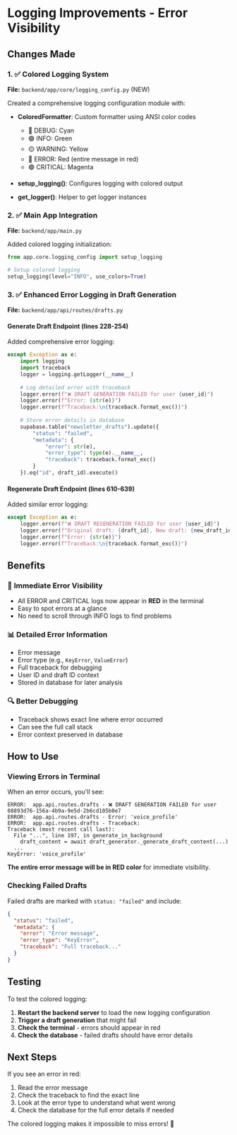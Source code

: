 # Logging Improvements - Error Visibility

## Changes Made

### 1. ✅ **Colored Logging System**
**File:** `backend/app/core/logging_config.py` (NEW)

Created a comprehensive logging configuration module with:
- **ColoredFormatter**: Custom formatter using ANSI color codes
  - 🔵 DEBUG: Cyan
  - 🟢 INFO: Green
  - 🟡 WARNING: Yellow
  - 🔴 ERROR: Red (entire message in red)
  - 🟣 CRITICAL: Magenta

- **setup_logging()**: Configures logging with colored output
- **get_logger()**: Helper to get logger instances

### 2. ✅ **Main App Integration**
**File:** `backend/app/main.py`

Added colored logging initialization:
```python
from app.core.logging_config import setup_logging

# Setup colored logging
setup_logging(level="INFO", use_colors=True)
```

### 3. ✅ **Enhanced Error Logging in Draft Generation**
**File:** `backend/app/api/routes/drafts.py`

#### Generate Draft Endpoint (lines 228-254)
Added comprehensive error logging:
```python
except Exception as e:
    import logging
    import traceback
    logger = logging.getLogger(__name__)
    
    # Log detailed error with traceback
    logger.error(f"❌ DRAFT GENERATION FAILED for user {user_id}")
    logger.error(f"Error: {str(e)}")
    logger.error(f"Traceback:\n{traceback.format_exc()}")
    
    # Store error details in database
    supabase.table("newsletter_drafts").update({
        "status": "failed",
        "metadata": {
            "error": str(e),
            "error_type": type(e).__name__,
            "traceback": traceback.format_exc()
        }
    }).eq("id", draft_id).execute()
```

#### Regenerate Draft Endpoint (lines 610-639)
Added similar error logging:
```python
except Exception as e:
    logger.error(f"❌ DRAFT REGENERATION FAILED for user {user_id}")
    logger.error(f"Original draft: {draft_id}, New draft: {new_draft_id}")
    logger.error(f"Error: {str(e)}")
    logger.error(f"Traceback:\n{traceback.format_exc()}")
```

## Benefits

### 🎯 **Immediate Error Visibility**
- All ERROR and CRITICAL logs now appear in **RED** in the terminal
- Easy to spot errors at a glance
- No need to scroll through INFO logs to find problems

### 📊 **Detailed Error Information**
- Error message
- Error type (e.g., `KeyError`, `ValueError`)
- Full traceback for debugging
- User ID and draft ID context
- Stored in database for later analysis

### 🔍 **Better Debugging**
- Traceback shows exact line where error occurred
- Can see the full call stack
- Error context preserved in database

## How to Use

### Viewing Errors in Terminal
When an error occurs, you'll see:
```
ERROR:	app.api.routes.drafts - ❌ DRAFT GENERATION FAILED for user 08893d76-156a-4b9a-9e5d-2b6cd105b0e7
ERROR:	app.api.routes.drafts - Error: 'voice_profile'
ERROR:	app.api.routes.drafts - Traceback:
Traceback (most recent call last):
  File "...", line 197, in generate_in_background
    draft_content = await draft_generator._generate_draft_content(...)
  ...
KeyError: 'voice_profile'
```

**The entire error message will be in RED color** for immediate visibility.

### Checking Failed Drafts
Failed drafts are marked with `status: "failed"` and include:
```json
{
  "status": "failed",
  "metadata": {
    "error": "Error message",
    "error_type": "KeyError",
    "traceback": "Full traceback..."
  }
}
```

## Testing

To test the colored logging:

1. **Restart the backend server** to load the new logging configuration
2. **Trigger a draft generation** that might fail
3. **Check the terminal** - errors should appear in red
4. **Check the database** - failed drafts should have error details

## Next Steps

If you see an error in red:
1. Read the error message
2. Check the traceback to find the exact line
3. Look at the error type to understand what went wrong
4. Check the database for the full error details if needed

The colored logging makes it impossible to miss errors! 🔴
